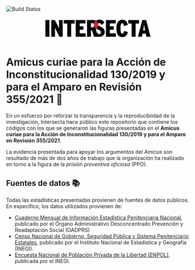 ![Build Status](https://img.shields.io/github/stars/IntersectaOrg/amicus_scjn_ppo)

<p align="center">
<img src = "logo.jpg" alt="foo" width="300">
</p> 


# Amicus curiae para la Acción de Inconstitucionalidad 130/2019 y para el Amparo en Revisión 355/2021 :scroll:

En un esfuerzo por reforzar la transparencia y la reproducibiidad de la investigación, Intersecta hace público este repositorio que contiene los códigos con los que se generaron las figuras presentadas en el **Amicus curiae para la Acción de Inconstitucionalidad 130/2019 y para el Amparo en Revisión 355/2021**. 

La evidencia presentada para apoyar los argumentos del *Amicus* son resultado de más de dos años de trabajo que la organización ha realizado en torno a la figura de la _prisión preventiva oficiosa_ (PPO). 

## Fuentes de datos :books:
Todas las estadísticas presentadas provienen de fuentes de datos públicos. En específico, los datos utilizados provienen de: 
- [Cuaderno Mensual de Información Estadística Penitenciaria Nacional](https://www.gob.mx/prevencionyreadaptacion/documentos/cuaderno-mensual-de-informacion-estadistica-penitenciaria-nacional?idiom=es), publicado por el Órgano Administrativo Desconcentrado Prevención y Readaptación Social (OADPRS) 
- [Censo Nacional de Gobierno, Seguridad Pública y Sistema Penitenciario Estatales](https://www.inegi.org.mx/programas/cngspspe/2020/#Tabulados), publicado por el Instituto Nacional de Estadística y Geografía (INEGI). 
- [Encuesta Nacional de Población Privada de la Libertad (ENPOL)](https://www.inegi.org.mx/programas/enpol/2021/), publicada por el INEGI. 




